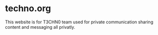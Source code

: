 # techno.org
This website is for T3CHN0 team used for private communication sharing content and messaging all privatly.
